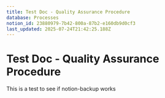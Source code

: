 ```yaml
---
title: Test Doc - Quality Assurance Procedure
database: Processes
notion_id: 23880979-7b42-800a-87b2-e160db9d0cf3
last_updated: 2025-07-24T21:42:25.188Z
---
```


# Test Doc - Quality Assurance Procedure


This is a test to see if notion-backup works

